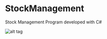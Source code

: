 StockManagement
===============

Stock Management Program developed with C#


![alt tag](http://www.rosarm-trans.ru/templates/Default/images/icon_big_gruz.png)

